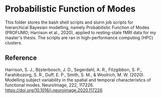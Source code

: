 # Probabilistic Function of Modes
This folder stores the bash shell scripts and slurm job scripts for hierarchical Bayesian modelling, namely Probabilistic Function of Modes (PROFUMO; Harrison et al., 2020), applied to resting-state fMRI data for my master's thesis. The scripts are ran in high-performance computing (HPC) clusters.

## Reference
Harrison, S. J., Bijsterbosch, J. D., Segerdahl, A. R., Fitzgibbon, S. P., Farahibozorg, S. R., Duff, E. P., Smith, S. M., & Woolrich, M. W. (2020). Modelling subject variability in the spatial and temporal characteristics of functional modes. NeuroImage, 222, 117226. https://doi.org/10.1016/j.neuroimage.2020.117226
